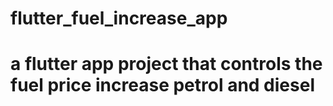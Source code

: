 # flutter_fuel_increase_app
# a flutter app project that controls the fuel price increase petrol and diesel
